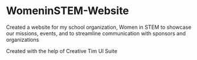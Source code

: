 # WomeninSTEM-Website
Created a website for my school organization, Women in STEM to showcase our missions, events, and to streamline communication with sponsors and organizations

Created with the help of Creative Tim UI Suite
